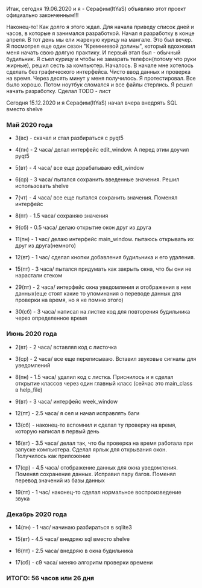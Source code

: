 Итак, сегодня 19.06.2020 и я - Серафим(ItYaS) объявляю этот проект официально законченным!!!

Наконец-то! Как долго я этого ждал. Для начала приведу список дней и часов, в которые я занимался разработкой.
Начал я разработку в конце апреля. В тот день мы ели жареную курицу на мангале. Это был вечер. Я посмотрел еще один
сезон "Кремниевой долины", который вдохновил меня начать свою долгую практику. И первый этап был - обычный будильник.
Я съел курицу и чтобы не замарать телефон(потому что руки жирные), решил сесть за компьютер.
Началось. В начале мне хотелось сделать без графического интерфейса. Чисто ввод данных и проверка на время.
Через десять минут у меня получилось. Я протестировал. Все было хорошо.
Потом ноутбук сломался и все файлы стерлись. Я решил начать разработку. Сделал TODO - лист

Сегодня 15.12.2020 и я Серафим(ItYaS) начал вчера внедрять SQL вместо shelve

### Май 2020 года
 - 3(вс) - скачал и стал разбираться с pyqt5

 - 4(пн) - 2 часа/ делал интерфейс edit_window. А перед этим доучил pyqt5

 - 5(вт) - 4 часа/ все еще дорабатываю edit_window

 - 6(ср) - 3 часа/ пытался сохранить введенные значения. Решил использовать shelve

 - 7(чт) - 4 часа/ все еще пытался сохранить значения. Поменял интерфейс

 - 8(пт) - 1.5 часа/ сохраняю значения

 - 9(сб) - 0.5 часа/ делаю открытие окон друг из друга

 - 11(пн) - 1 час/ делаю интерфейс main_window. пытаюсь открывать их друг из друга(немного)

 - 12(вт) - 1 час/ сделал кнопки добавления будильника и его удаления.

 - 15(пт) - 3 часа/ пытался придумать как закрыть окна, что бы они не нарастали стеком

 - 29(пт) - 2 часа/ интерфейс окна уведомления и отображения в нем данных(еще стоят какие то упоминания о
переводе данных для проверки на время, но я не помню этого)

 - 30(сб) - 3 часа/ написал на листке код для повторения будильника через определенное время

### Июнь 2020 года
 - 2(вт) - 2 часа/ вставлял код с листочка

 - 3(ср) - 2 часа/ все еще переписываю. Вставил звуковые сигналы для уведомлений

 - 8(пн) - 1.5 часа/ удалил код с листка. Приснилось и я сделал открытие классов через один главный класс
(сейчас это main_class в help_file)

 - 9(вт) - 3 часа/ интерфейс week_window

 - 12(пт) - 2.5 часа/ я сел и начал исправлять баги

 - 13(сб) - наконец-то вспомнил и сделал ту проверку на время, которую написал в первый день

 - 16(вт) - 3.5 часа/ делал так, что бы проверка на время работала при запуске компьютера. 
Сделал ярлык для открывания окон. Получилось как приложение

 - 17(ср) - 4.5 часа/ отображение данных для окна уведомления. Поменял сохранение данных. Исправил пару багов.
Поменял перевод значений из базы данных

 - 19(пт) - 1 час/ наконец-то сделал нормальное воспроизведение звука

### Декабрь 2020 года
 - 14(пн) - 1 час/ начинаю разбираться в sqlite3

 - 15(вт) - 4.5 часа/ внедряю sql вместо shelve

 - 16(пт) - 2.5 часа/ внедряю в окна будильника

 - 17(сб) - с9 часа/ меняю алгоритм проверки времени

### ИТОГО: 56 часов или 26 дня
